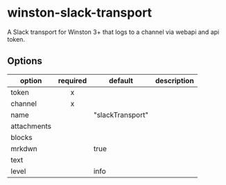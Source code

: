 # winston-slack-transport

A Slack transport for Winston 3+ that logs to a channel via webapi and api token.

## Options

| option      | required | default          | description |
| ----------- | :------: | ---------------- | ----------- |
| token       | x        |                  |             |
| channel     | x        |                  |             |
| name        |          | "slackTransport" |             |
| attachments |          |                  |             |
| blocks      |          |                  |             |
| mrkdwn      |          | true             |             |
| text        |          |                  |             |
| level       |          | info             |             |
